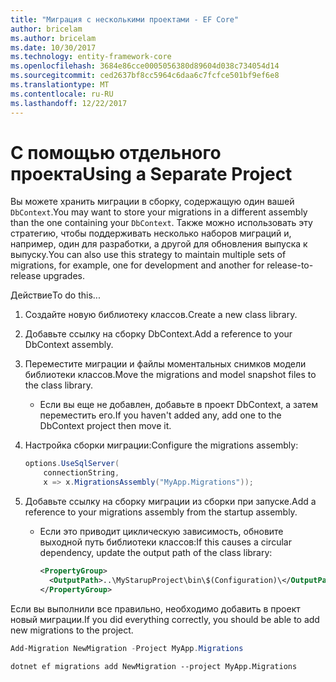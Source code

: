 ```yaml
---
title: "Миграция с несколькими проектами - EF Core"
author: bricelam
ms.author: bricelam
ms.date: 10/30/2017
ms.technology: entity-framework-core
ms.openlocfilehash: 3684e86cce0005056380d89604d038c734054d14
ms.sourcegitcommit: ced2637bf8cc5964c6daa6c7fcfce501bf9ef6e8
ms.translationtype: MT
ms.contentlocale: ru-RU
ms.lasthandoff: 12/22/2017
---
```

<a name="using-a-separate-project"></a><span data-ttu-id="fa6fb-102">С помощью отдельного проекта</span><span class="sxs-lookup"><span data-stu-id="fa6fb-102">Using a Separate Project</span></span>
========================
<span data-ttu-id="fa6fb-103">Вы можете хранить миграции в сборку, содержащую один вашей `DbContext`.</span><span class="sxs-lookup"><span data-stu-id="fa6fb-103">You may want to store your migrations in a different assembly than the one containing your `DbContext`.</span></span> <span data-ttu-id="fa6fb-104">Также можно использовать эту стратегию, чтобы поддерживать несколько наборов миграций и, например, один для разработки, а другой для обновления выпуска к выпуску.</span><span class="sxs-lookup"><span data-stu-id="fa6fb-104">You can also use this strategy to maintain multiple sets of migrations, for example, one for development and another for release-to-release upgrades.</span></span>

<span data-ttu-id="fa6fb-105">Действие</span><span class="sxs-lookup"><span data-stu-id="fa6fb-105">To do this...</span></span>

1. <span data-ttu-id="fa6fb-106">Создайте новую библиотеку классов.</span><span class="sxs-lookup"><span data-stu-id="fa6fb-106">Create a new class library.</span></span>

2. <span data-ttu-id="fa6fb-107">Добавьте ссылку на сборку DbContext.</span><span class="sxs-lookup"><span data-stu-id="fa6fb-107">Add a reference to your DbContext assembly.</span></span>

3. <span data-ttu-id="fa6fb-108">Переместите миграции и файлы моментальных снимков модели библиотеки классов.</span><span class="sxs-lookup"><span data-stu-id="fa6fb-108">Move the migrations and model snapshot files to the class library.</span></span>
   * <span data-ttu-id="fa6fb-109">Если вы еще не добавлен, добавьте в проект DbContext, а затем переместить его.</span><span class="sxs-lookup"><span data-stu-id="fa6fb-109">If you haven't added any, add one to the DbContext project then move it.</span></span>

4. <span data-ttu-id="fa6fb-110">Настройка сборки миграции:</span><span class="sxs-lookup"><span data-stu-id="fa6fb-110">Configure the migrations assembly:</span></span>

   ``` csharp
   options.UseSqlServer(
       connectionString,
       x => x.MigrationsAssembly("MyApp.Migrations"));
   ```

5. <span data-ttu-id="fa6fb-111">Добавьте ссылку на сборку миграции из сборки при запуске.</span><span class="sxs-lookup"><span data-stu-id="fa6fb-111">Add a reference to your migrations assembly from the startup assembly.</span></span>
   * <span data-ttu-id="fa6fb-112">Если это приводит циклическую зависимость, обновите выходной путь библиотеки классов:</span><span class="sxs-lookup"><span data-stu-id="fa6fb-112">If this causes a circular dependency, update the output path of the class library:</span></span>

     ``` xml
     <PropertyGroup>
       <OutputPath>..\MyStarupProject\bin\$(Configuration)\</OutputPath>
     </PropertyGroup>
     ```

<span data-ttu-id="fa6fb-113">Если вы выполнили все правильно, необходимо добавить в проект новый миграции.</span><span class="sxs-lookup"><span data-stu-id="fa6fb-113">If you did everything correctly, you should be able to add new migrations to the project.</span></span>

``` powershell
Add-Migration NewMigration -Project MyApp.Migrations
```
``` Console
dotnet ef migrations add NewMigration --project MyApp.Migrations
```
